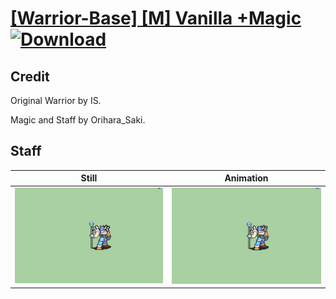# [\[Warrior-Base\] \[M\] Vanilla +Magic](./) [![Download](https://img.shields.io/badge/Download--red?style=social&logo=github)](https://minhaskamal.github.io/DownGit/#/home?url=https://github.com/Klokinator/FE-Repo/tree/main/Battle%20Animations%2FInfantry%20-%20(Axe)%20Fighters%20and%20Warriors%2F%5BWarrior-Base%5D%20%5BM%5D%20Vanilla%20%2BMagic%2F7.%20Staff)

## Credit

Original Warrior by IS. 

Magic and Staff by Orihara_Saki.

## Staff

| Still | Animation |
| :---: | :-------: |
| ![Staff still](./Staff_000.png) | ![Staff animation](./Staff.gif) |
